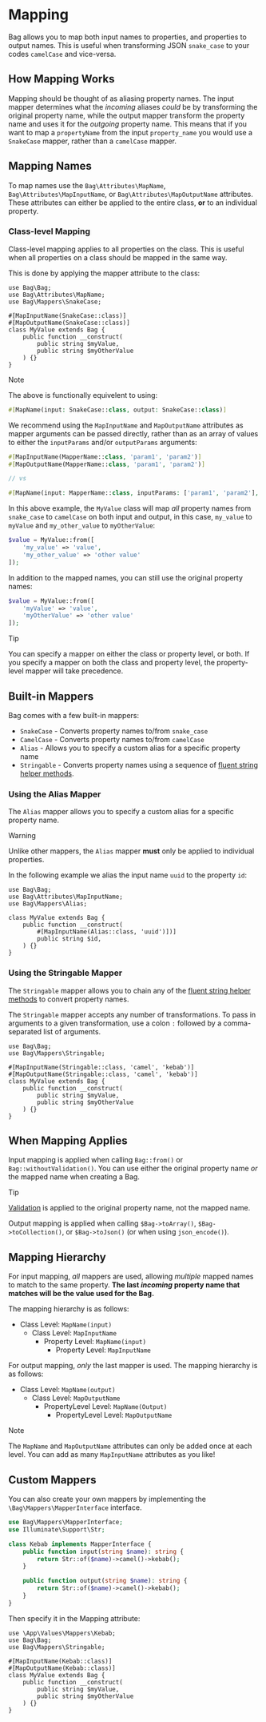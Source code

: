 # Mapping

Bag allows you to map both input names to properties, and properties to output names. This is useful when
transforming JSON `snake_case` to your codes `camelCase` and vice-versa.

## How Mapping Works

Mapping should be thought of as aliasing property names. The input mapper determines what the _incoming_ aliases _could_ be by transforming the original property name, while the output mapper transform the property name and uses it for the _outgoing_ property name. This means
that if you want to map a `propertyName` from the input `property_name` you would use a `SnakeCase` mapper, rather than a `camelCase` mapper.

## Mapping Names

To map names use the `Bag\Attributes\MapName`, `Bag\Attributes\MapInputName`, or `Bag\Attributes\MapOutputName` attributes. These attributes can either be applied to the entire class, **or** to an individual property.

### Class-level Mapping

Class-level mapping applies to all properties on the class. This is useful when all properties on a class should be mapped in the same way.

This is done by applying the mapper attribute to the class:

```php{5,6}
use Bag\Bag;
use Bag\Attributes\MapName;
use Bag\Mappers\SnakeCase;

#[MapInputName(SnakeCase::class)]
#[MapOutputName(SnakeCase::class)]
class MyValue extends Bag {
    public function __construct(
        public string $myValue,
        public string $myOtherValue
    ) {}
}
```

> [!NOTE]
> The above is functionally equivelent to using:
> ```php
> #[MapName(input: SnakeCase::class, output: SnakeCase::class)]
> ```
> 
> We recommend using the `MapInputName` and `MapOutputName` attributes as mapper arguments can be passed 
> directly, rather than as an array of values to either the `inputParams` and/or `outputParams` arguments:
> 
> ```php
> #[MapInputName(MapperName::class, 'param1', 'param2')]
> #[MapOutputName(MapperName::class, 'param1', 'param2')]
> 
> // vs
> 
> #[MapName(input: MapperName::class, inputParams: ['param1', 'param2'], output: MapperName::class, outputParams: ['param1', 'param2'])]
> ```

In this above example, the `MyValue` class will map _all_ property names from `snake_case` to `camelCase` on both input and output, in this case, `my_value` to `myValue` and `my_other_value` to `myOtherValue`:

```php
$value = MyValue::from([
    'my_value' => 'value',
    'my_other_value' => 'other value'
]);
```

In addition to the mapped names, you can still use the original property names:

```php
$value = MyValue::from([
    'myValue' => 'value',
    'myOtherValue' => 'other value'
]);
```

> [!TIP]
> You can specify a mapper on either the class or property level, or both. If you specify a mapper on both the class and property level, the property-level mapper will take precedence.

## Built-in Mappers

Bag comes with a few built-in mappers:

- `SnakeCase` - Converts property names to/from `snake_case`
- `CamelCase` - Converts property names to/from `camelCase`
- `Alias` - Allows you to specify a custom alias for a specific property name
- `Stringable` - Converts property names using a sequence of [fluent string helper methods](https://laravel.com/docs/12.x/strings#fluent-strings-method-list).

### Using the Alias Mapper

The `Alias` mapper allows you to specify a custom alias for a specific property name. 

> [!WARNING]
> Unlike other mappers, the `Alias` mapper **must** only be applied to individual properties.

In the following example we alias the input name `uuid` to the property `id`:

```php{7}
use Bag\Bag;
use Bag\Attributes\MapInputName;
use Bag\Mappers\Alias;

class MyValue extends Bag {
    public function __construct(
        #[MapInputName(Alias::class, 'uuid')])]
        public string $id,
    ) {}
}
````

### Using the Stringable Mapper

The `Stringable` mapper allows you to chain any of the [fluent string helper methods](https://laravel.com/docs/12.x/strings#fluent-strings-method-list) to convert property names.

The `Stringable` mapper accepts any number of transformations. To pass in arguments to a given transformation, use a colon `:` followed by a comma-separated list of arguments.

```php{4,5}
use Bag\Bag;
use Bag\Mappers\Stringable;

#[MapInputName(Stringable::class, 'camel', 'kebab')]
#[MapOutputName(Stringable::class, 'camel', 'kebab')]
class MyValue extends Bag {
    public function __construct(
        public string $myValue,
        public string $myOtherValue
    ) {}
}
```

## When Mapping Applies

Input mapping is applied when calling `Bag::from()` or `Bag::withoutValidation()`. You can use either the original property name _or_ the mapped name when creating a Bag.

> [!TIP]
> [Validation](./validation) is applied to the original property name, not the mapped name.

Output mapping is applied when calling `$Bag->toArray()`, `$Bag->toCollection()`, or `$Bag->toJson()` (or when using `json_encode()`).

## Mapping Hierarchy

For input mapping, _all_ mappers are used, allowing _multiple_ mapped names to match to the same property. **The last _incoming_
property name that matches will be the value used for the Bag.**

The mapping hierarchy is as follows:

- Class Level: `MapName(input)`
  - Class Level: `MapInputName`
    - Property Level: `MapName(input)`
      - Property Level: `MapInputName`

For output mapping, _only_ the last mapper is used. The mapping hierarchy is as follows:

- Class Level: `MapName(output)`
  - Class Level: `MapOutputName`
    - PropertyLevel Level: `MapName(Output)`
      - PropertyLevel Level: `MapOutputName`

> [!NOTE]
> The `MapName` and `MapOutputName` attributes can only be added once at each level. You can add as many `MapInputName` attributes as you like!

## Custom Mappers

You can also create your own mappers by implementing the `\Bag\Mappers\MapperInterface` interface.

```php
use Bag\Mappers\MapperInterface;
use Illuminate\Support\Str;

class Kebab implements MapperInterface {
    public function input(string $name): string {
        return Str::of($name)->camel()->kebab();
    }

    public function output(string $name): string {
        return Str::of($name)->camel()->kebab();
    }
}
```

Then specify it in the Mapping attribute:

```php{5,6}
use \App\Values\Mappers\Kebab;
use Bag\Bag;
use Bag\Mappers\Stringable;

#[MapInputName(Kebab::class)]
#[MapOutputName(Kebab::class)]
class MyValue extends Bag {
    public function __construct(
        public string $myValue,
        public string $myOtherValue
    ) {}
}
```
